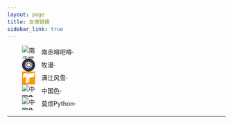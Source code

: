 ```yaml
---
layout: page
title: 友情链接
sidebar_link: true
---
```

<style>
    .link-list li{
        list-style: none;overflow:hidden;
    }
    .link-list li img{
        height:30px;
        width:30px;
        display: block;
        float: left;
        margin-right: 15px;
    }
    .link-list li span{
        float:left;
        line-height: 30px;
    }
    
</style>
<ul style="margin: 10px;" class="link-list">
    <li><a href="http://friday-go.cc" target="_blank" title="南丞嘚吧嘚"><img src="/assets/images/nancheng.ico" alt="南丞嘚吧嘚"> &nbsp;<span>南丞嘚吧嘚</span></a></li>	
    <li><a href="http://animtv.cn/" target="_blank" title="牧漫"><img src="/assets/images/muma.png" alt="牧漫"> &nbsp;<span>牧漫</span></a></li>  
    <li><a href="https://metmoon.com/" target="_blank" title="满江风雪"><img src="/favicon.png" alt="满江风雪"> &nbsp;<span>满江风雪</span></a></li>	
    <li><a href="http://zhongguose.com/" target="_blank" title="中国色"><img src="http://zhongguose.com/img/favicon.ico" alt="中国色"> &nbsp;<span>中国色</span></a></li>	
    <li><a href="https://morvanzhou.github.io/" target="_blank" title="莫烦Python"><img src="http://zhongguose.com/img/favicon.ico" alt="中国色"> &nbsp;<span>莫烦Python</span></a></li>    
</ul>


---



